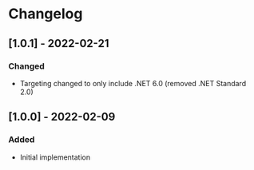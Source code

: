 # Changelog

## [1.0.1] - 2022-02-21
### Changed
- Targeting changed to only include .NET 6.0 (removed .NET Standard 2.0)
## [1.0.0] - 2022-02-09
### Added
- Initial implementation